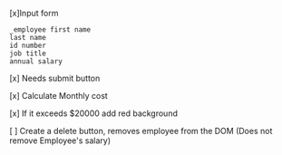 [x]Input form 

    _employee first name
    last name
    id number 
    job title 
    annual salary

[x] Needs submit button 

[x] Calculate Monthly cost 

[x] If it exceeds $20000 add red background

[ ] Create a delete button, removes employee from the DOM
    (Does not remove Employee's salary)

